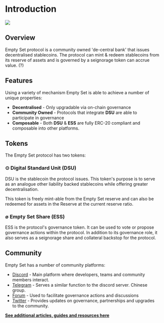 # Introduction

![](/info.png)

## Overview

Empty Set protocol is a community owned 'de-central bank' that issues decentralised stablecoins. The protocol can mint & redeem stablecoins from its reserve of assets and is governed by a seignorage token can accrue value. (?)

## Features

Using a variety of mechanism Empty Set is able to achieve a number of unique properties:

- **Decentralised** - Only upgradable via on-chain governance 
- **Community Owned** - Protocols that integrate **DSU** are able to participate in governance
- **Composable** - Both **DSU** & **ESS** are fully ERC-20 compliant and composable into other platforms.

## Tokens

The Empty Set protocol has two tokens:

### ⊙ Digital Standard Unit (DSU)

DSU is the stablecoin the protocol issues. This token's purpose is to serve as an analogue other liability backed stablecoins while offering greater decentralisation.

This token is freely mint-able from the Empty Set reserve and can also be redeemed for assets in the Reserve at the current reserve ratio.

### ∅ Empty Set Share (ESS)

ESS is the protocol's governance token. It can be used to vote or propose governance actions within the protocol. In addition to its governance role, it also serves as a seignorage share and collateral backstop for the protocol. 

## Community

Empty Set has a number of community platforms:

- [Discord](https://discord.com/invite/vPws9Vp) - Main platform where developers, teams and community members interact.
- [Telegram](https://t.me/emptysetdollar) - Serves a similar function to the discord server. Chinese group.
- [Forum](https://www.emptyset.xyz/) - Used to facilitate governance actions and discussions
- [Twitter](https://twitter.com/emptysetdollar/) - Provides updates on governance, partnerships and upgrades to the community.

[**See additional articles, guides and resources here**](/resources)



